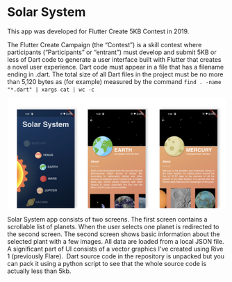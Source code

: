 # Solar System

This app was developed for Flutter Create 5KB Contest in 2019.

The Flutter Create Campaign (the “Contest”) is a skill contest where participants (“Participants” or “entrant”) must develop and submit 5KB or less of Dart code to generate a user interface built with Flutter that creates a novel user experience.
Dart code must appear in a file that has a filename ending in .dart. The total size of all Dart files in the project must be no more than 5,120 bytes as (for example) measured by the command `find . -name "*.dart" | xargs cat | wc -c`

![Screenshots](https://raw.githubusercontent.com/jurajkusnier/flutter_solar_system/main/screenshots/app.png)

Solar System app consists of two screens. The first screen contains a scrollable list of planets. When the user selects one planet is redirected to the second screen. The second screen shows basic information about the selected plant with a few images. All data are loaded from a local JSON file. A significant part of UI consists of a vector graphics I've created using Rive 1 (previously Flare). 
Dart source code in the repository is unpacked but you can pack it using a python script to see that the whole source code is actually less than 5kb.
